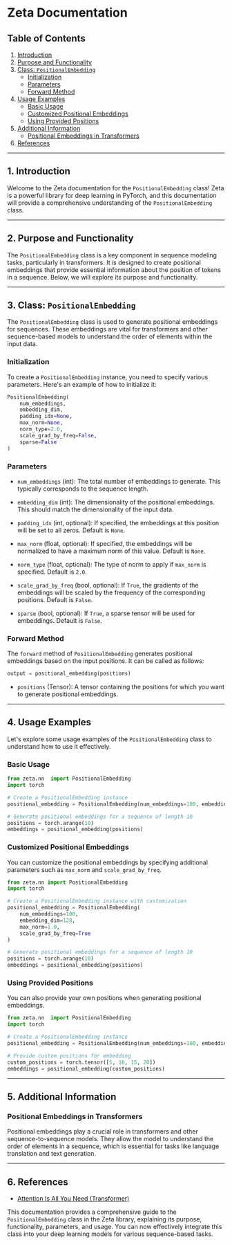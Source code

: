 # Zeta Documentation

## Table of Contents
1. [Introduction](#introduction)
2. [Purpose and Functionality](#purpose-and-functionality)
3. [Class: `PositionalEmbedding`](#class-positionalembedding)
   - [Initialization](#initialization)
   - [Parameters](#parameters)
   - [Forward Method](#forward-method)
4. [Usage Examples](#usage-examples)
   - [Basic Usage](#basic-usage)
   - [Customized Positional Embeddings](#customized-positional-embeddings)
   - [Using Provided Positions](#using-provided-positions)
5. [Additional Information](#additional-information)
   - [Positional Embeddings in Transformers](#positional-embeddings-in-transformers)
6. [References](#references)

---

## 1. Introduction <a name="introduction"></a>

Welcome to the Zeta documentation for the `PositionalEmbedding` class! Zeta is a powerful library for deep learning in PyTorch, and this documentation will provide a comprehensive understanding of the `PositionalEmbedding` class. 

---

## 2. Purpose and Functionality <a name="purpose-and-functionality"></a>

The `PositionalEmbedding` class is a key component in sequence modeling tasks, particularly in transformers. It is designed to create positional embeddings that provide essential information about the position of tokens in a sequence. Below, we will explore its purpose and functionality.

---

## 3. Class: `PositionalEmbedding` <a name="class-positionalembedding"></a>

The `PositionalEmbedding` class is used to generate positional embeddings for sequences. These embeddings are vital for transformers and other sequence-based models to understand the order of elements within the input data.

### Initialization <a name="initialization"></a>

To create a `PositionalEmbedding` instance, you need to specify various parameters. Here's an example of how to initialize it:

```python
PositionalEmbedding(
    num_embeddings,
    embedding_dim,
    padding_idx=None,
    max_norm=None,
    norm_type=2.0,
    scale_grad_by_freq=False,
    sparse=False
)
```

### Parameters <a name="parameters"></a>

- `num_embeddings` (int): The total number of embeddings to generate. This typically corresponds to the sequence length.

- `embedding_dim` (int): The dimensionality of the positional embeddings. This should match the dimensionality of the input data.

- `padding_idx` (int, optional): If specified, the embeddings at this position will be set to all zeros. Default is `None`.

- `max_norm` (float, optional): If specified, the embeddings will be normalized to have a maximum norm of this value. Default is `None`.

- `norm_type` (float, optional): The type of norm to apply if `max_norm` is specified. Default is `2.0`.

- `scale_grad_by_freq` (bool, optional): If `True`, the gradients of the embeddings will be scaled by the frequency of the corresponding positions. Default is `False`.

- `sparse` (bool, optional): If `True`, a sparse tensor will be used for embeddings. Default is `False`.

### Forward Method <a name="forward-method"></a>

The `forward` method of `PositionalEmbedding` generates positional embeddings based on the input positions. It can be called as follows:

```python
output = positional_embedding(positions)
```

- `positions` (Tensor): A tensor containing the positions for which you want to generate positional embeddings.

---

## 4. Usage Examples <a name="usage-examples"></a>

Let's explore some usage examples of the `PositionalEmbedding` class to understand how to use it effectively.

### Basic Usage <a name="basic-usage"></a>

```python
from zeta.nn  import PositionalEmbedding
import torch

# Create a PositionalEmbedding instance
positional_embedding = PositionalEmbedding(num_embeddings=100, embedding_dim=128)

# Generate positional embeddings for a sequence of length 10
positions = torch.arange(10)
embeddings = positional_embedding(positions)
```

### Customized Positional Embeddings <a name="customized-positional-embeddings"></a>

You can customize the positional embeddings by specifying additional parameters such as `max_norm` and `scale_grad_by_freq`.

```python
from zeta.nn import PositionalEmbedding
import torch

# Create a PositionalEmbedding instance with customization
positional_embedding = PositionalEmbedding(
    num_embeddings=100,
    embedding_dim=128,
    max_norm=1.0,
    scale_grad_by_freq=True
)

# Generate positional embeddings for a sequence of length 10
positions = torch.arange(10)
embeddings = positional_embedding(positions)
```

### Using Provided Positions <a name="using-provided-positions"></a>

You can also provide your own positions when generating positional embeddings.

```python
from zeta.nn  import PositionalEmbedding
import torch

# Create a PositionalEmbedding instance
positional_embedding = PositionalEmbedding(num_embeddings=100, embedding_dim=128)

# Provide custom positions for embedding
custom_positions = torch.tensor([5, 10, 15, 20])
embeddings = positional_embedding(custom_positions)
```

---

## 5. Additional Information <a name="additional-information"></a>

### Positional Embeddings in Transformers <a name="positional-embeddings-in-transformers"></a>

Positional embeddings play a crucial role in transformers and other sequence-to-sequence models. They allow the model to understand the order of elements in a sequence, which is essential for tasks like language translation and text generation.

---

## 6. References <a name="references"></a>

- [Attention Is All You Need (Transformer)](https://arxiv.org/abs/1706.03762)

This documentation provides a comprehensive guide to the `PositionalEmbedding` class in the Zeta library, explaining its purpose, functionality, parameters, and usage. You can now effectively integrate this class into your deep learning models for various sequence-based tasks.